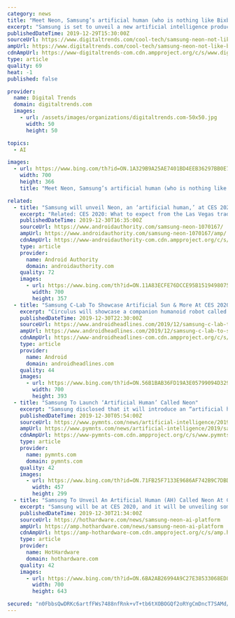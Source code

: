 ```yaml
---
category: news
title: "Meet Neon, Samsung’s artificial human (who is nothing like Bixby) at CES 2020"
excerpt: "Samsung is set to unveil a new artificial intelligence product named Neon at CES 2020, and apparently, it will be nothing like the company’s A.I.-powered digital assistant Bixby. Not much is known about Neon so far, aside from what has been posted so far on the product’s social media pages. The pinned tweet for Neon’s official Twitter ..."
publishedDateTime: 2019-12-29T15:30:00Z
sourceUrl: https://www.digitaltrends.com/cool-tech/samsung-neon-not-like-bixby-unveiling-ces-2020/
ampUrl: https://www.digitaltrends.com/cool-tech/samsung-neon-not-like-bixby-unveiling-ces-2020/?amp
cdnAmpUrl: https://www-digitaltrends-com.cdn.ampproject.org/c/s/www.digitaltrends.com/cool-tech/samsung-neon-not-like-bixby-unveiling-ces-2020/?amp
type: article
quality: 69
heat: -1
published: false

provider:
  name: Digital Trends
  domain: digitaltrends.com
  images:
    - url: /assets/images/organizations/digitaltrends.com-50x50.jpg
      width: 50
      height: 50

topics:
  - AI

images:
  - url: https://www.bing.com/th?id=ON.1A329B9A25AE7401BD4EEB36297BB0E7
    width: 700
    height: 366
    title: "Meet Neon, Samsung’s artificial human (who is nothing like Bixby) at CES 2020"

related:
  - title: "Samsung will unveil Neon, an ‘artificial human,’ at CES 2020"
    excerpt: "Related: CES 2020: What to expect from the Las Vegas trade show So what is Neon, exactly? That isn’t totally clear yet, but our guess is that it will be a software-based artificial intelligence that will appear human in both its image and communication. The promotional images on the Neon Twitter account show (presumably) fake humans from ..."
    publishedDateTime: 2019-12-30T16:35:00Z
    sourceUrl: https://www.androidauthority.com/samsung-neon-1070167/
    ampUrl: https://www.androidauthority.com/samsung-neon-1070167/amp/
    cdnAmpUrl: https://www-androidauthority-com.cdn.ampproject.org/c/s/www.androidauthority.com/samsung-neon-1070167/amp/
    type: article
    provider:
      name: Android Authority
      domain: androidauthority.com
    quality: 72
    images:
      - url: https://www.bing.com/th?id=ON.11A83ECFE76DCCE95B15194980750F18
        width: 700
        height: 357
  - title: "Samsung C-Lab To Showcase Artificial Sun & More At CES 2020"
    excerpt: "Circulus will showcase a companion humanoid robot called 'piBo'. Designed for single-person households ... by education and enjoys teaching basic mathematics tricks to school kids in his spare time. Sumit believes in artificial intelligence and dreams of a fully open, intelligent and connected world."
    publishedDateTime: 2019-12-30T22:30:00Z
    sourceUrl: https://www.androidheadlines.com/2019/12/samsung-c-lab-to-showcase-artificial-sun-at-ces-2020.html
    ampUrl: https://www.androidheadlines.com/2019/12/samsung-c-lab-to-showcase-artificial-sun-at-ces-2020.html/amp
    cdnAmpUrl: https://www-androidheadlines-com.cdn.ampproject.org/c/s/www.androidheadlines.com/2019/12/samsung-c-lab-to-showcase-artificial-sun-at-ces-2020.html/amp
    type: article
    provider:
      name: Android
      domain: androidheadlines.com
    quality: 44
    images:
      - url: https://www.bing.com/th?id=ON.56B1BAB36FD19A3E05799094D329A498
        width: 700
        height: 393
  - title: "Samsung To Launch ‘Artificial Human’ Called Neon"
    excerpt: "Samsung disclosed that it will introduce an “artificial human” called Neon at CES 2020 on Jan. 7 that is totally different than its artificial intelligence (AI) assistant Bixby, Digital Trends reported. The limited information about Neon was shared on Samsung’s Twitter account, and includes an “Artificial Human” teaser in several ..."
    publishedDateTime: 2019-12-30T05:54:00Z
    sourceUrl: https://www.pymnts.com/news/artificial-intelligence/2019/samsung-to-launch-artificial-human-called-neon/
    ampUrl: https://www.pymnts.com/news/artificial-intelligence/2019/samsung-to-launch-artificial-human-called-neon/amp/
    cdnAmpUrl: https://www-pymnts-com.cdn.ampproject.org/c/s/www.pymnts.com/news/artificial-intelligence/2019/samsung-to-launch-artificial-human-called-neon/amp/
    type: article
    provider:
      name: pymnts.com
      domain: pymnts.com
    quality: 42
    images:
      - url: https://www.bing.com/th?id=ON.71FB25F7133E9686AF742B9C7DBDCBA3
        width: 457
        height: 299
  - title: "Samsung To Unveil An Artificial Human (AH) Called Neon At CES"
    excerpt: "Samsung will be at CES 2020, and it will be unveiling something vastly different than what it has shown off before called Neon. Neon is said to be an artificial intelligence platform that was developed by Samsung Technology and Advanced Research Lab in the U.S. and is expected to be introduced as a new AI platform of Samsung. Neon has an ..."
    publishedDateTime: 2019-12-30T21:34:00Z
    sourceUrl: https://hothardware.com/news/samsung-neon-ai-platform
    ampUrl: https://amp.hothardware.com/news/samsung-neon-ai-platform
    cdnAmpUrl: https://amp-hothardware-com.cdn.ampproject.org/c/s/amp.hothardware.com/news/samsung-neon-ai-platform
    type: article
    provider:
      name: HotHardware
      domain: hothardware.com
    quality: 42
    images:
      - url: https://www.bing.com/th?id=ON.6BA2AB26994A9C27E38533068ED8C508
        width: 700
        height: 643

secured: "n0FbbsQwDRKc6artfFWs7488nfRnk+vT+tb6tXOBOGQf2oRYgCmDncT7SAMd/AsR6jAdqdIXlquF5mG/XXwRwzL6sE3XBnWcO6r9ZQEtLBSmD4L03qcoSkIf0DA4zoOhC7o7jMVqB5YDc1Kgge7TBAb7IBqaLax2bG16zbcc3auCATwn+1+0Wmm989UTeSCTR81tEnlBMr2plIsneXq6DsE9WJRt0MWYzrk5+iOr6KGrZz770k9vu2flN2rg72c+eoh2HLjnxNnnimY4KL5TSQ==;x10U+/Rsucv4axXd97je6w=="
---
```


